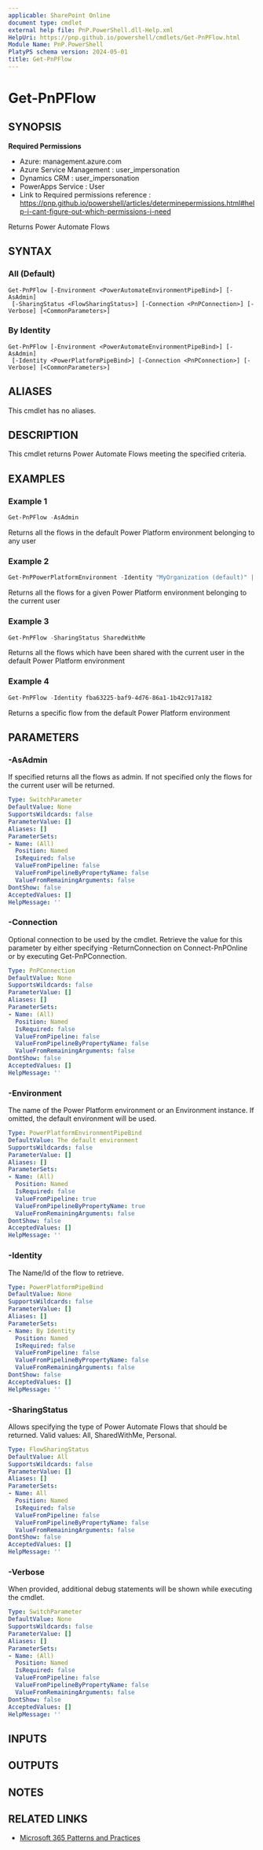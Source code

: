 ```yaml
---
applicable: SharePoint Online
document type: cmdlet
external help file: PnP.PowerShell.dll-Help.xml
HelpUri: https://pnp.github.io/powershell/cmdlets/Get-PnPFlow.html
Module Name: PnP.PowerShell
PlatyPS schema version: 2024-05-01
title: Get-PnPFlow
---
```


# Get-PnPFlow

## SYNOPSIS

**Required Permissions**

* Azure: management.azure.com
* Azure Service Management : user_impersonation
* Dynamics CRM : user_impersonation
* PowerApps Service : User
* Link to Required permissions reference : https://pnp.github.io/powershell/articles/determinepermissions.html#help-i-cant-figure-out-which-permissions-i-need

Returns Power Automate Flows

## SYNTAX

### All (Default)

```
Get-PnPFlow [-Environment <PowerAutomateEnvironmentPipeBind>] [-AsAdmin]
 [-SharingStatus <FlowSharingStatus>] [-Connection <PnPConnection>] [-Verbose] [<CommonParameters>]
```

### By Identity

```
Get-PnPFlow [-Environment <PowerAutomateEnvironmentPipeBind>] [-AsAdmin]
 [-Identity <PowerPlatformPipeBind>] [-Connection <PnPConnection>] [-Verbose] [<CommonParameters>]
```

## ALIASES

This cmdlet has no aliases.

## DESCRIPTION

This cmdlet returns Power Automate Flows meeting the specified criteria.

## EXAMPLES

### Example 1

```powershell
Get-PnPFlow -AsAdmin
```
Returns all the flows in the default Power Platform environment belonging to any user

### Example 2

```powershell
Get-PnPPowerPlatformEnvironment -Identity "MyOrganization (default)" | Get-PnPFlow
```
Returns all the flows for a given Power Platform environment belonging to the current user

### Example 3

```powershell
Get-PnPFlow -SharingStatus SharedWithMe
```
Returns all the flows which have been shared with the current user in the default Power Platform environment

### Example 4

```powershell
Get-PnPFlow -Identity fba63225-baf9-4d76-86a1-1b42c917a182
```
Returns a specific flow from the default Power Platform environment

## PARAMETERS

### -AsAdmin

If specified returns all the flows as admin. If not specified only the flows for the current user will be returned.

```yaml
Type: SwitchParameter
DefaultValue: None
SupportsWildcards: false
ParameterValue: []
Aliases: []
ParameterSets:
- Name: (All)
  Position: Named
  IsRequired: false
  ValueFromPipeline: false
  ValueFromPipelineByPropertyName: false
  ValueFromRemainingArguments: false
DontShow: false
AcceptedValues: []
HelpMessage: ''
```

### -Connection

Optional connection to be used by the cmdlet.
Retrieve the value for this parameter by either specifying -ReturnConnection on Connect-PnPOnline or by executing Get-PnPConnection.

```yaml
Type: PnPConnection
DefaultValue: None
SupportsWildcards: false
ParameterValue: []
Aliases: []
ParameterSets:
- Name: (All)
  Position: Named
  IsRequired: false
  ValueFromPipeline: false
  ValueFromPipelineByPropertyName: false
  ValueFromRemainingArguments: false
DontShow: false
AcceptedValues: []
HelpMessage: ''
```

### -Environment

The name of the Power Platform environment or an Environment instance. If omitted, the default environment will be used.

```yaml
Type: PowerPlatformEnvironmentPipeBind
DefaultValue: The default environment
SupportsWildcards: false
ParameterValue: []
Aliases: []
ParameterSets:
- Name: (All)
  Position: Named
  IsRequired: false
  ValueFromPipeline: true
  ValueFromPipelineByPropertyName: true
  ValueFromRemainingArguments: false
DontShow: false
AcceptedValues: []
HelpMessage: ''
```

### -Identity

The Name/Id of the flow to retrieve.

```yaml
Type: PowerPlatformPipeBind
DefaultValue: None
SupportsWildcards: false
ParameterValue: []
Aliases: []
ParameterSets:
- Name: By Identity
  Position: Named
  IsRequired: false
  ValueFromPipeline: false
  ValueFromPipelineByPropertyName: false
  ValueFromRemainingArguments: false
DontShow: false
AcceptedValues: []
HelpMessage: ''
```

### -SharingStatus

Allows specifying the type of Power Automate Flows that should be returned. Valid values: All, SharedWithMe, Personal.

```yaml
Type: FlowSharingStatus
DefaultValue: All
SupportsWildcards: false
ParameterValue: []
Aliases: []
ParameterSets:
- Name: All
  Position: Named
  IsRequired: false
  ValueFromPipeline: false
  ValueFromPipelineByPropertyName: false
  ValueFromRemainingArguments: false
DontShow: false
AcceptedValues: []
HelpMessage: ''
```

### -Verbose

When provided, additional debug statements will be shown while executing the cmdlet.

```yaml
Type: SwitchParameter
DefaultValue: None
SupportsWildcards: false
ParameterValue: []
Aliases: []
ParameterSets:
- Name: (All)
  Position: Named
  IsRequired: false
  ValueFromPipeline: false
  ValueFromPipelineByPropertyName: false
  ValueFromRemainingArguments: false
DontShow: false
AcceptedValues: []
HelpMessage: ''
```

## INPUTS

## OUTPUTS

## NOTES

## RELATED LINKS

- [Microsoft 365 Patterns and Practices](https://aka.ms/m365pnp)
